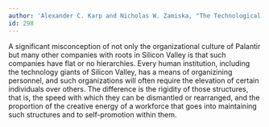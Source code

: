 ```yaml
---
author: 'Alexander C. Karp and Nicholas W. Zamiska, "The Technological Republic"'
id: 298
---
```


A significant misconception of not only the organizational culture of Palantir but many other companies with roots in Silicon Valley is that such companies have flat or no hierarchies. Every human institution, including the technology giants of Silicon Valley, has a means of organizining personnel, and such organizations will often require the elevation of certain individuals over others. The difference is the rigidity of those structures, that is, the speed with which they can be dismantled or rearranged, and the proportion of the creative energy of a workforce that goes into maintaining such structures and to self-promotion within them.